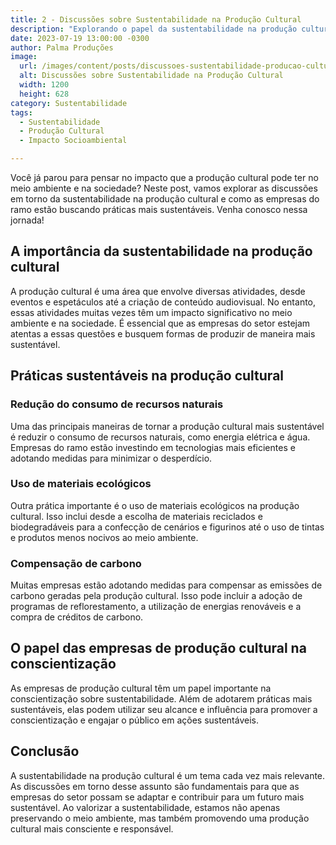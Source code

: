 ```yaml
---
title: 2 - Discussões sobre Sustentabilidade na Produção Cultural
description: "Explorando o papel da sustentabilidade na produção cultural e seu impacto no meio ambiente e na sociedade."
date: 2023-07-19 13:00:00 -0300
author: Palma Produções
image:
  url: /images/content/posts/discussoes-sustentabilidade-producao-cultural.jpg
  alt: Discussões sobre Sustentabilidade na Produção Cultural
  width: 1200
  height: 628
category: Sustentabilidade
tags:
  - Sustentabilidade
  - Produção Cultural
  - Impacto Socioambiental

---
```

<Titulo/>

<Tags />

<ImagemPrincipal />

<Resumo>
Você já parou para pensar no impacto que a produção cultural pode ter no meio ambiente e na sociedade? Neste post, vamos explorar as discussões em torno da sustentabilidade na produção cultural e como as empresas do ramo estão buscando práticas mais sustentáveis. Venha conosco nessa jornada!
</Resumo>

## A importância da sustentabilidade na produção cultural

A produção cultural é uma área que envolve diversas atividades, desde eventos e espetáculos até a criação de conteúdo audiovisual. No entanto, essas atividades muitas vezes têm um impacto significativo no meio ambiente e na sociedade. É essencial que as empresas do setor estejam atentas a essas questões e busquem formas de produzir de maneira mais sustentável.

## Práticas sustentáveis na produção cultural

### Redução do consumo de recursos naturais

Uma das principais maneiras de tornar a produção cultural mais sustentável é reduzir o consumo de recursos naturais, como energia elétrica e água. Empresas do ramo estão investindo em tecnologias mais eficientes e adotando medidas para minimizar o desperdício.

### Uso de materiais ecológicos

Outra prática importante é o uso de materiais ecológicos na produção cultural. Isso inclui desde a escolha de materiais reciclados e biodegradáveis para a confecção de cenários e figurinos até o uso de tintas e produtos menos nocivos ao meio ambiente.

### Compensação de carbono

Muitas empresas estão adotando medidas para compensar as emissões de carbono geradas pela produção cultural. Isso pode incluir a adoção de programas de reflorestamento, a utilização de energias renováveis e a compra de créditos de carbono.

## O papel das empresas de produção cultural na conscientização

As empresas de produção cultural têm um papel importante na conscientização sobre sustentabilidade. Além de adotarem práticas mais sustentáveis, elas podem utilizar seu alcance e influência para promover a conscientização e engajar o público em ações sustentáveis.

## Conclusão

A sustentabilidade na produção cultural é um tema cada vez mais relevante. As discussões em torno desse assunto são fundamentais para que as empresas do setor possam se adaptar e contribuir para um futuro mais sustentável. Ao valorizar a sustentabilidade, estamos não apenas preservando o meio ambiente, mas também promovendo uma produção cultural mais consciente e responsável.
